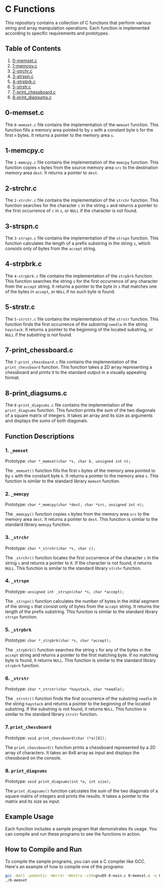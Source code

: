 # C Functions

This repository contains a collection of C functions that perform various string and array manipulation operations. Each function is implemented according to specific requirements and prototypes.

## Table of Contents

1. [0-memset.c](#0-memsetc)
2. [1-memcpy.c](#1-memcpyc)
3. [2-strchr.c](#2-strchrc)
4. [3-strspn.c](#3-strspnc)
5. [4-strpbrk.c](#4-strpbrkc)
6. [5-strstr.c](#5-strstrc)
7. [7-print_chessboard.c](#7-print_chessboardc)
8. [8-print_diagsums.c](#8-print_diagsumsc)

## 0-memset.c

The `0-memset.c` file contains the implementation of the `memset` function. This function fills a memory area pointed to by `s` with a constant byte `b` for the first `n` bytes. It returns a pointer to the memory area `s`.

## 1-memcpy.c

The `1-memcpy.c` file contains the implementation of the `memcpy` function. This function copies `n` bytes from the source memory area `src` to the destination memory area `dest`. It returns a pointer to `dest`.

## 2-strchr.c

The `2-strchr.c` file contains the implementation of the `strchr` function. This function searches for the character `c` in the string `s` and returns a pointer to the first occurrence of `c` in `s`, or `NULL` if the character is not found.

## 3-strspn.c

The `3-strspn.c` file contains the implementation of the `strspn` function. This function calculates the length of a prefix substring in the string `s`, which consists only of bytes from the `accept` string.

## 4-strpbrk.c

The `4-strpbrk.c` file contains the implementation of the `strpbrk` function. This function searches the string `s` for the first occurrence of any character from the `accept` string. It returns a pointer to the byte in `s` that matches one of the bytes in `accept`, or `NULL` if no such byte is found.

## 5-strstr.c

The `5-strstr.c` file contains the implementation of the `strstr` function. This function finds the first occurrence of the substring `needle` in the string `haystack`. It returns a pointer to the beginning of the located substring, or `NULL` if the substring is not found.

## 7-print_chessboard.c

The `7-print_chessboard.c` file contains the implementation of the `print_chessboard` function. This function takes a 2D array representing a chessboard and prints it to the standard output in a visually appealing format.

## 8-print_diagsums.c

The `8-print_diagsums.c` file contains the implementation of the `print_diagsums` function. This function prints the sum of the two diagonals of a square matrix of integers. It takes an array and its size as arguments and displays the sums of both diagonals.



## Function Descriptions

### 1. `_memset`

Prototype: `char *_memset(char *s, char b, unsigned int n);`

The `_memset()` function fills the first `n` bytes of the memory area pointed to by `s` with the constant byte `b`. It returns a pointer to the memory area `s`. This function is similar to the standard library `memset` function.

### 2. `_memcpy`

Prototype: `char *_memcpy(char *dest, char *src, unsigned int n);`

The `_memcpy()` function copies `n` bytes from the memory area `src` to the memory area `dest`. It returns a pointer to `dest`. This function is similar to the standard library `memcpy` function.

### 3. `_strchr`

Prototype: `char *_strchr(char *s, char c);`

The `_strchr()` function locates the first occurrence of the character `c` in the string `s` and returns a pointer to it. If the character is not found, it returns `NULL`. This function is similar to the standard library `strchr` function.

### 4. `_strspn`

Prototype: `unsigned int _strspn(char *s, char *accept);`

The `_strspn()` function calculates the number of bytes in the initial segment of the string `s` that consist only of bytes from the `accept` string. It returns the length of the prefix substring. This function is similar to the standard library `strspn` function.

### 5. `_strpbrk`

Prototype: `char *_strpbrk(char *s, char *accept);`

The `_strpbrk()` function searches the string `s` for any of the bytes in the `accept` string and returns a pointer to the first matching byte. If no matching byte is found, it returns `NULL`. This function is similar to the standard library `strpbrk` function.

### 6. `_strstr`

Prototype: `char *_strstr(char *haystack, char *needle);`

The `_strstr()` function finds the first occurrence of the substring `needle` in the string `haystack` and returns a pointer to the beginning of the located substring. If the substring is not found, it returns `NULL`. This function is similar to the standard library `strstr` function.

### 7. `print_chessboard`

Prototype: `void print_chessboard(char (*a)[8]);`

The `print_chessboard()` function prints a chessboard represented by a 2D array of characters. It takes an 8x8 array as input and displays the chessboard on the console.

### 8. `print_diagsums`

Prototype: `void print_diagsums(int *a, int size);`

The `print_diagsums()` function calculates the sum of the two diagonals of a square matrix of integers and prints the results. It takes a pointer to the matrix and its size as input.

## Example Usage

Each function includes a sample program that demonstrates its usage. You can compile and run these programs to see the functions in action.

## How to Compile and Run

To compile the sample programs, you can use a C compiler like GCC. Here's an example of how to compile one of the programs:

```bash
gcc -Wall -pedantic -Werror -Wextra -std=gnu89 0-main.c 0-memset.c -o 0-memset
./0-memset

